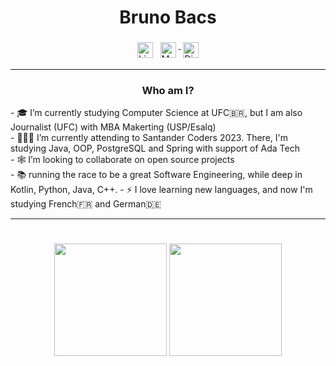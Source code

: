 <h1 align="center"> Bruno Bacs</h1>

<p align="center" style= "padding: 5%>
 <a href="https://www.linkedin.com/in/brunobacs/" target="_blank" rel="noopener noreferrer"> <img src="https://img.shields.io/badge/LinkedIn-fff?logo=linkedin&logoColor=0152a1&style=for-the-badge" alt="LinkedIn Bacs" height="25" style="vertical-align:top; margin:4px"></a>
 <a href="mailto:brunobaacs@gmail.com" target="_blank" rel="noopener noreferrer"><img src="https://img.shields.io/badge/GMAIL-fff?logo=gmail&logoColor=e40613&style=for-the-badge" alt="Mail to Bacs" height="25" style="vertical-align:top; margin:4px"> </a>
 <a href="https://discord.com/users/698610005829746748" target="_blank" rel="noopener noreferrer"><img src="https://img.shields.io/badge/DISCORD-fff?logo=discord&logoColor=7289da&style=for-the-badge" alt="Discord Bacs" height="25" style="vertical-align:top; margin:4px"> </a>
</p>

--- 
<h3 align="center" >Who am I?</h3>
- 🎓 I’m currently studying Computer Science at UFC🇧🇷, but I am also Journalist (UFC) with MBA Makerting (USP/Esalq)<br>
- 👨🏻‍💻 I’m currently attending to Santander Coders 2023. There, I'm studying Java, OOP, PostgreSQL and Spring with support of Ada Tech<br>
- 🕸️ I’m looking to collaborate on open source projects<br>
- 📚 running the race to be a great Software Engineering, while deep in Kotlin, Python, Java, C++.
- ⚡ I love learning new languages, and now I'm studying French🇫🇷 and German🇩🇪 <br>



--- 
<div align="center" style= "padding-top: 5%">
  <img height="180em" src="https://github-readme-stats.vercel.app/api?username=brunobacs&show_icons=true&theme=gruvbox&include_all_commits=true&count_private=true"/>
  <img height="180em" src="https://github-readme-stats.vercel.app/api/top-langs/?username=brunobacs&layout=compact&langs_count=7&theme=gruvbox"/>
</div>

